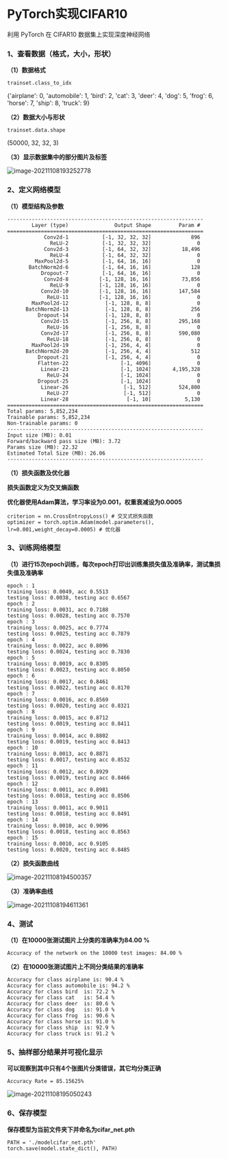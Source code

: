 

# PyTorch实现CIFAR10

利用 PyTorch 在 CIFAR10 数据集上实现深度神经网络

### 1、查看数据（格式，大小，形状）

**（1）数据格式**

```
trainset.class_to_idx
```

{'airplane': 0,
 'automobile': 1,
 'bird': 2,
 'cat': 3,
 'deer': 4,
 'dog': 5,
 'frog': 6,
 'horse': 7,
 'ship': 8,
 'truck': 9}

**（2）数据大小与形状**

```
trainset.data.shape
```

(50000, 32, 32, 3)

**（3）显示数据集中的部分图片及标签**

![image-20211108193252778](D:\研\人工智能安全\homework\images\image-20211108193252778.png)

### 2、定义网络模型

**（1）模型结构及参数**

```
----------------------------------------------------------------
        Layer (type)               Output Shape         Param #
================================================================
            Conv2d-1           [-1, 32, 32, 32]             896
              ReLU-2           [-1, 32, 32, 32]               0
            Conv2d-3           [-1, 64, 32, 32]          18,496
              ReLU-4           [-1, 64, 32, 32]               0
         MaxPool2d-5           [-1, 64, 16, 16]               0
       BatchNorm2d-6           [-1, 64, 16, 16]             128
           Dropout-7           [-1, 64, 16, 16]               0
            Conv2d-8          [-1, 128, 16, 16]          73,856
              ReLU-9          [-1, 128, 16, 16]               0
           Conv2d-10          [-1, 128, 16, 16]         147,584
             ReLU-11          [-1, 128, 16, 16]               0
        MaxPool2d-12            [-1, 128, 8, 8]               0
      BatchNorm2d-13            [-1, 128, 8, 8]             256
          Dropout-14            [-1, 128, 8, 8]               0
           Conv2d-15            [-1, 256, 8, 8]         295,168
             ReLU-16            [-1, 256, 8, 8]               0
           Conv2d-17            [-1, 256, 8, 8]         590,080
             ReLU-18            [-1, 256, 8, 8]               0
        MaxPool2d-19            [-1, 256, 4, 4]               0
      BatchNorm2d-20            [-1, 256, 4, 4]             512
          Dropout-21            [-1, 256, 4, 4]               0
          Flatten-22                 [-1, 4096]               0
           Linear-23                 [-1, 1024]       4,195,328
             ReLU-24                 [-1, 1024]               0
          Dropout-25                 [-1, 1024]               0
           Linear-26                  [-1, 512]         524,800
             ReLU-27                  [-1, 512]               0
           Linear-28                   [-1, 10]           5,130
================================================================
Total params: 5,852,234
Trainable params: 5,852,234
Non-trainable params: 0
----------------------------------------------------------------
Input size (MB): 0.01
Forward/backward pass size (MB): 3.72
Params size (MB): 22.32
Estimated Total Size (MB): 26.06
----------------------------------------------------------------
```

**（1）损失函数及优化器**

**损失函数定义为交叉熵函数**

**优化器使用Adam算法，学习率设为0.001，权重衰减设为0.0005**

```
criterion = nn.CrossEntropyLoss() # 交叉式损失函数
optimizer = torch.optim.Adam(model.parameters(), lr=0.001,weight_decay=0.0005) # 优化器
```

### 3、训练网络模型

**（1）进行15次epoch训练，每次epoch打印出训练集损失值及准确率，测试集损失值及准确率**

```
epoch : 1
training loss: 0.0049, acc 0.5513 
testing loss: 0.0038, testing acc 0.6567 
epoch : 2
training loss: 0.0031, acc 0.7188 
testing loss: 0.0028, testing acc 0.7570 
epoch : 3
training loss: 0.0025, acc 0.7774 
testing loss: 0.0025, testing acc 0.7879 
epoch : 4
training loss: 0.0022, acc 0.8096 
testing loss: 0.0024, testing acc 0.7830 
epoch : 5
training loss: 0.0019, acc 0.8305 
testing loss: 0.0023, testing acc 0.8050 
epoch : 6
training loss: 0.0017, acc 0.8461 
testing loss: 0.0022, testing acc 0.8170 
epoch : 7
training loss: 0.0016, acc 0.8569 
testing loss: 0.0020, testing acc 0.8321 
epoch : 8
training loss: 0.0015, acc 0.8712 
testing loss: 0.0019, testing acc 0.8411 
epoch : 9
training loss: 0.0014, acc 0.8802 
testing loss: 0.0019, testing acc 0.8413 
epoch : 10
training loss: 0.0013, acc 0.8871 
testing loss: 0.0017, testing acc 0.8532 
epoch : 11
training loss: 0.0012, acc 0.8929 
testing loss: 0.0019, testing acc 0.8466 
epoch : 12
training loss: 0.0011, acc 0.8981 
testing loss: 0.0018, testing acc 0.8506 
epoch : 13
training loss: 0.0011, acc 0.9011 
testing loss: 0.0018, testing acc 0.8491 
epoch : 14
training loss: 0.0010, acc 0.9096 
testing loss: 0.0018, testing acc 0.8563 
epoch : 15
training loss: 0.0010, acc 0.9105 
testing loss: 0.0020, testing acc 0.8485 
```

**（2）损失函数曲线**

![image-20211108194500357](D:\研\人工智能安全\homework\images\image-20211108194500357.png)

**（3）准确率曲线**

![image-20211108194611361](D:\研\人工智能安全\homework\images\image-20211108194611361.png)

### 4、测试

**（1）在10000张测试图片上分类的准确率为84.00 %**

```
Accuracy of the network on the 10000 test images: 84.00 %
```

**（2）在10000张测试图片上不同分类结果的准确率**

```
Accuracy for class airplane is: 90.4 %
Accuracy for class automobile is: 94.2 %
Accuracy for class bird  is: 72.2 %
Accuracy for class cat   is: 54.4 %
Accuracy for class deer  is: 80.6 %
Accuracy for class dog   is: 91.0 %
Accuracy for class frog  is: 90.6 %
Accuracy for class horse is: 91.0 %
Accuracy for class ship  is: 92.9 %
Accuracy for class truck is: 91.2 %
```

### 5、抽样部分结果并可视化显示

**可以观察到其中只有4个张图片分类错误，其它均分类正确**

```
Accuracy Rate = 85.15625%
```

![image-20211108195050243](D:\研\人工智能安全\homework\images\image-20211108195050243.png)

### 6、保存模型

**保存模型为当前文件夹下并命名为cifar_net.pth**

```
PATH = './modelcifar_net.pth'
torch.save(model.state_dict(), PATH)
```

